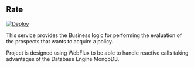 Rate
------------------------------------
[![Deploy](https://github.com/Luz-del-Alba/rate/actions/workflows/deploy.yml/badge.svg?branch=master)](https://github.com/Luz-del-Alba/rate/actions/workflows/deploy.yml)

This service provides the Business logic for performing the evaluation of the prospects that wants to acquire a policy.

Project is designed using WebFlux to be able to handle reactive calls taking advantages of the Database Engine MongoDB.
